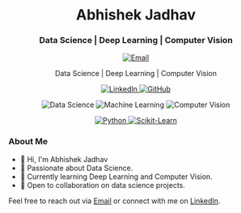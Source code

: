 <h1 align="center">Abhishek Jadhav</h1>

<h3 align="center">Data Science | Deep Learning | Computer Vision</h3>

<p align="center">
  <a href="mailto:abhishekjadhav3470@gmail.com">
    <img src="https://img.shields.io/badge/Email-abhishekjadhav3470%40gmail.com-blue?style=for-the-badge" alt="Email">
  </a>
</p>

<p align="center">Data Science | Deep Learning | Computer Vision</p>

<p align="center">
  <a href="https://www.linkedin.com/in/your-linkedin-profile" target="blank">
    <img src="https://img.shields.io/badge/LinkedIn-Connect-0077B5?style=for-the-badge" alt="LinkedIn">
  </a>
  <a href="https://github.com/abhishekjadhav3470">
    <img src="https://img.shields.io/badge/GitHub-Follow-181717?style=for-the-badge" alt="GitHub">
  </a>
</p>

<p align="center">
  <img src="https://img.shields.io/badge/Data%20Science-Enthusiast-brightgreen?style=for-the-badge" alt="Data Science">
  <img src="https://img.shields.io/badge/Machine%20Learning-Practitioner-brightgreen?style=for-the-badge" alt="Machine Learning">
  <img src="https://img.shields.io/badge/Computer%20Vision-Enthusiast-brightgreen?style=for-the-badge" alt="Computer Vision">
</p>

<p align="center">
  <a href="https://www.python.org" target="_blank" rel="noreferrer">
    <img src="https://img.shields.io/badge/Python-Enthusiast-3776AB?style=for-the-badge" alt="Python">
  </a>
  <a href="https://scikit-learn.org/stable/" target="_blank" rel="noreferrer">
    <img src="https://img.shields.io/badge/Scikit-Learn-User-F7931E?style=for-the-badge" alt="Scikit-Learn">
  </a>
</p>

### About Me

- 👋 Hi, I'm Abhishek Jadhav
- 👀 Passionate about Data Science.
- 🌱 Currently learning Deep Learning and Computer Vision.
- 💼 Open to collaboration on data science projects.

Feel free to reach out via [Email](mailto:abhishekjadhav3470@gmail.com) or connect with me on [LinkedIn](https://www.linkedin.com/in/your-linkedin-profile).
